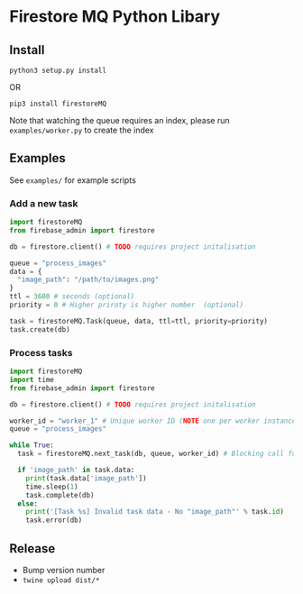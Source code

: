 # Firestore MQ Python Libary
## Install
`python3 setup.py install`

OR

`pip3 install firestoreMQ`

Note that watching the queue requires an index, please run `examples/worker.py` to create the index

## Examples
See `examples/` for example scripts

### Add a new task
```Python
import firestoreMQ
from firebase_admin import firestore

db = firestore.client() # TODO requires project initalisation

queue = "process_images"
data = {
  "image_path": "/path/to/images.png"
}
ttl = 3600 # seconds (optional)
priority = 0 # Higher priroty is higher number  (optional)

task = firestoreMQ.Task(queue, data, ttl=ttl, priority=priority)
task.create(db)
```

### Process tasks
```Python
import firestoreMQ
import time
from firebase_admin import firestore

db = firestore.client() # TODO requires project initalisation

worker_id = "worker_1" # Unique worker ID (NOTE one per worker instance)
queue = "process_images"

while True:
  task = firestoreMQ.next_task(db, queue, worker_id) # Blocking call for next task

  if 'image_path' in task.data:
    print(task.data['image_path'])
    time.sleep(1)
    task.complete(db)
  else:
    print('[Task %s] Invalid task data - No "image_path"' % task.id)
    task.error(db)
```

## Release
- Bump version number
- `twine upload dist/*`